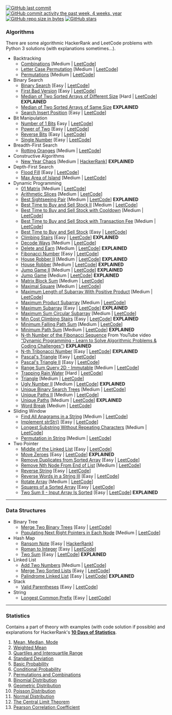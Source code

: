 [![GitHub last commit](https://img.shields.io/github/last-commit/pai-pai/python-practice.svg)](https://github.com/pai-pai/python-practice)
[![GitHub commit activity the past week, 4 weeks, year](https://img.shields.io/github/commit-activity/y/pai-pai/python-practice.svg)](https://github.com/pai-pai/python-practice)
[![GitHub repo size in bytes](https://img.shields.io/github/repo-size/pai-pai/python-practice.svg)](https://github.com/pai-pai/python-practice)
[![GitHub stars](https://img.shields.io/github/stars/pai-pai/python-practice.svg)](https://github.com/pai-pai/python-practice)

### Algorithms
There are some algorithmic HackerRank and LeetCode problems with Python 3 solutions (with explanations sometimes...).
- Backtracking
  - [Combinations](https://github.com/pai-pai/python-practice/blob/master/Algorithms/Backtracking/Combinations.ipynb) [Medium | [LeetCode](https://leetcode.com/problems/combinations/)]
  - [Letter Case Permutation](https://github.com/pai-pai/python-practice/blob/master/Algorithms/Backtracking/Letter%20Case%20Permutation.ipynb) [Medium | [LeetCode](https://leetcode.com/problems/letter-case-permutation/)]
  - [Permutations](https://github.com/pai-pai/python-practice/blob/master/Algorithms/Backtracking/Permutations.ipynb) [Medium | [LeetCode](https://leetcode.com/problems/permutations/)]
- Binary Search
  - [Binary Search](https://github.com/pai-pai/python-practice/blob/master/Algorithms/Binary%20Search/Binary%20Search.ipynb) [Easy | [LeetCode](https://leetcode.com/problems/binary-search/)]
  - [First Bad Version](https://github.com/pai-pai/python-practice/blob/master/Algorithms/Binary%20Search/First%20Bad%20Version.ipynb) [Easy | [LeetCode](https://leetcode.com/problems/two-sum/)]
  - [Median of Two Sorted Arrays of Different Size](https://github.com/pai-pai/python-practice/blob/master/Algorithms/Binary%20Search/Median%20of%20Two%20Sorted%20Arrays%20of%20Different%20Size.ipynb) [Hard | [LeetCode](https://leetcode.com/problems/median-of-two-sorted-arrays/)] **EXPLAINED**
  - [Median of Two Sorted Arrays of Same Size](https://github.com/pai-pai/python-practice/blob/master/Algorithms/Binary%20Search/Median%20of%20Two%20Sorted%20Arrays%20of%20Same%20Size.ipynb) **EXPLAINED**
  - [Search Insert Position](https://github.com/pai-pai/python-practice/blob/master/Algorithms/Binary%20Search/Search%20Insert%20Position.ipynb) [Easy | [LeetCode](https://leetcode.com/problems/search-insert-position/)]
- Bit Manipulation
  - [Number of 1 Bits](https://github.com/pai-pai/python-practice/blob/master/Algorithms/Bit%20Manipulation/Number%20of%201%20Bits.ipynb) Easy | [LeetCode](https://leetcode.com/problems/number-of-1-bits/)]
  - [Power of Two](https://github.com/pai-pai/python-practice/blob/master/Algorithms/Bit%20Manipulation/Power%20of%20Two.ipynb) [Easy | [LeetCode](https://leetcode.com/problems/power-of-two/)]
  - [Reverse Bits](https://github.com/pai-pai/python-practice/blob/master/Algorithms/Bit%20Manipulation/Reverse%20Bits.ipynb) [Easy | [LeetCode](https://leetcode.com/problems/reverse-bits/)]
  - [Single Number](https://github.com/pai-pai/python-practice/blob/master/Algorithms/Bit%20Manipulation/Single%20Number.ipynb) [Easy | [LeetCode](https://leetcode.com/problems/single-number/)]
- Breadth-First Search
  - [Rotting Oranges](https://github.com/pai-pai/python-practice/blob/master/Algorithms/Breadth-First%20Search/Rotting%20Oranges.ipynb) [Medium | [LeetCode](https://leetcode.com/problems/rotting-oranges/)]
- Constructive Algorithms
  - [New Year Chaos](https://github.com/pai-pai/python-practice/blob/master/Algorithms/Constructive%20Algorithms/New%20Year%20Chaos.ipynb) [Medium | [HackerRank](https://www.hackerrank.com/challenges/new-year-chaos/problem)] **EXPLAINED**
- Depth-First Search
  - [Flood Fill](https://github.com/pai-pai/python-practice/blob/master/Algorithms/Depth-First%20Search/Flood%20Fill.ipynb) [Easy | [LeetCode](https://leetcode.com/problems/flood-fill/)]
  - [Max Area of Island](https://github.com/pai-pai/python-practice/blob/master/Algorithms/Depth-First%20Search/Max%20Area%20of%20Island.ipynb) [Medium | [LeetCode](https://leetcode.com/problems/max-area-of-island/)]
- Dynamic Programming
  - [01 Matrix](https://github.com/pai-pai/python-practice/blob/master/Algorithms/Dynamic%20Programming/01%20Matrix.ipynb) [Medium | [LeetCode](https://leetcode.com/problems/01-matrix/)]
  - [Arithmetic Slices](https://github.com/pai-pai/python-practice/blob/master/Algorithms/Dynamic%20Programming/Arithmetic%20Slices.ipynb) [Medium | [LeetCode](https://leetcode.com/problems/arithmetic-slices/)]
  - [Best Sightseeing Pair](https://github.com/pai-pai/python-practice/blob/master/Algorithms/Dynamic%20Programming/Best%20Sightseeing%20Pair.ipynb) [Medium | [LeetCode](https://leetcode.com/problems/best-sightseeing-pair/)] **EXPLAINED**
  - [Best Time to Buy and Sell Stock II](https://github.com/pai-pai/python-practice/blob/master/Algorithms/Dynamic%20Programming/Best%20Time%20to%20Buy%20and%20Sell%20Stock%20II.ipynb) [Medium | [LeetCode](https://leetcode.com/problems/best-time-to-buy-and-sell-stock-ii/)]
  - [Best Time to Buy and Sell Stock with Cooldown](https://github.com/pai-pai/python-practice/blob/master/Algorithms/Dynamic%20Programming/Best%20Time%20to%20Buy%20and%20Sell%20Stock%20with%20Cooldown.ipynb) [Medium | [LeetCode](https://leetcode.com/problems/best-time-to-buy-and-sell-stock-with-cooldown/)]
  - [Best Time to Buy and Sell Stock with Transaction Fee](https://github.com/pai-pai/python-practice/blob/master/Algorithms/Dynamic%20Programming/Best%20Time%20to%20Buy%20and%20Sell%20Stock%20with%20Transaction%20Fee.ipynb) [Medium | [LeetCode](https://leetcode.com/problems/best-time-to-buy-and-sell-stock-with-transaction-fee/)]
  - [Best Time to Buy and Sell Stock](https://github.com/pai-pai/python-practice/blob/master/Algorithms/Dynamic%20Programming/Best%20Time%20to%20Buy%20and%20Sell%20Stock.ipynb) [Easy | [LeetCode](https://leetcode.com/problems/best-time-to-buy-and-sell-stock/)]
  - [Climbing Stairs](https://github.com/pai-pai/python-practice/blob/master/Algorithms/Dynamic%20Programming/Climbing%20Stairs.ipynb) [Easy | [LeetCode](https://leetcode.com/problems/climbing-stairs/)] **EXPLAINED**
  - [Decode Ways](https://github.com/pai-pai/python-practice/blob/master/Algorithms/Dynamic%20Programming/Decode%20Ways.ipynb) [Medium | [LeetCode](https://leetcode.com/problems/decode-ways/)]
  - [Delete and Earn](https://github.com/pai-pai/python-practice/blob/master/Algorithms/Dynamic%20Programming/Delete%20and%20Earn.ipynb) [Medium | [LeetCode](https://leetcode.com/problems/delete-and-earn/)] **EXPLAINED**
  - [Fibonacci Number](https://github.com/pai-pai/python-practice/blob/master/Algorithms/Dynamic%20Programming/Fibonacci%20Number.ipynb) [Easy | [LeetCode](https://leetcode.com/problems/fibonacci-number/)]
  - [House Robber II](https://github.com/pai-pai/python-practice/blob/master/Algorithms/Dynamic%20Programming/House%20Robber%20II.ipynb) [Medium | [LeetCode](https://leetcode.com/problems/house-robber-ii/)] **EXPLAINED**
  - [House Robber](https://github.com/pai-pai/python-practice/blob/master/Algorithms/Dynamic%20Programming/House%20Robber.ipynb) [Medium | [LeetCode](https://leetcode.com/problems/house-robber/)] **EXPLAINED**
  - [Jump Game II](https://github.com/pai-pai/python-practice/blob/master/Algorithms/Dynamic%20Programming/Jump%20Game%20II.ipynb) [Medium | [LeetCode](https://leetcode.com/problems/jump-game-ii/)] **EXPLAINED**
  - [Jump Game](https://github.com/pai-pai/python-practice/blob/master/Algorithms/Dynamic%20Programming/Jump%20Game.ipynb) [Medium | [LeetCode](https://leetcode.com/problems/jump-game/)] **EXPLAINED**
  - [Matrix Block Sum](https://github.com/pai-pai/python-practice/blob/master/Algorithms/Dynamic%20Programming/Matrix%20Block%20Sum.ipynb) [Medium | [LeetCode](https://leetcode.com/problems/matrix-block-sum/)]
  - [Maximal Square](https://github.com/pai-pai/python-practice/blob/master/Algorithms/Dynamic%20Programming/Maximal%20Square.ipynb) [Medium | [LeetCode](https://leetcode.com/problems/maximal-square/)]
  - [Maximum Length of Subarray With Positive Product](https://github.com/pai-pai/python-practice/blob/master/Algorithms/Dynamic%20Programming/Maximum%20Length%20of%20Subarray%20With%20Positive%20Product.ipynb) [Medium | [LeetCode](https://leetcode.com/problems/maximum-length-of-subarray-with-positive-product/)]
  - [Maximum Product Subarray](https://github.com/pai-pai/python-practice/blob/master/Algorithms/Dynamic%20Programming/Maximum%20Product%20Subarray.ipynb) [Medium | [LeetCode](https://leetcode.com/problems/maximum-product-subarray/)]
  - [Maximum Subarray](https://github.com/pai-pai/python-practice/blob/master/Algorithms/Dynamic%20Programming/Maximum%20Subarray.ipynb) [Easy | [LeetCode](https://leetcode.com/problems/maximum-subarray/)] **EXPLAINED**
  - [Maximum Sum Circular Subarray](https://github.com/pai-pai/python-practice/blob/master/Algorithms/Dynamic%20Programming/Maximum%20Sum%20Circular%20Subarray.ipynb) [Medium | [LeetCode](https://leetcode.com/problems/maximum-sum-circular-subarray/)]
  - [Min Cost Climbing Stairs](https://github.com/pai-pai/python-practice/blob/master/Algorithms/Dynamic%20Programming/Min%20Cost%20Climbing%20Stairs.ipynb) [Easy | [LeetCode](https://leetcode.com/problems/min-cost-climbing-stairs/)] **EXPLAINED**
  - [Minimum Falling Path Sum](https://github.com/pai-pai/python-practice/blob/master/Algorithms/Dynamic%20Programming/Minimum%20Falling%20Path%20Sum.ipynb) [Medium | [LeetCode](https://leetcode.com/problems/minimum-falling-path-sum/)]
  - [Minimum Path Sum](https://github.com/pai-pai/python-practice/blob/master/Algorithms/Dynamic%20Programming/Minimum%20Path%20Sum.ipynb) [Medium | [LeetCode](https://leetcode.com/problems/minimum-path-sum/)] **EXPLAINED**
  - [N-th Number of the Fibonacci Sequence](https://github.com/pai-pai/python-practice/blob/master/Algorithms/Dynamic%20Programming/N-th%20Number%20of%20the%20Fibonacci%20Sequence.ipynb) From YouTube video ["Dynamic Programming - Learn to Solve Algorithmic Problems & Coding Challenges"](https://youtu.be/oBt53YbR9Kk)) **EXPLAINED**
  - [N-th Tribonacci Number](https://github.com/pai-pai/python-practice/blob/master/Algorithms/Dynamic%20Programming/N-th%20Tribonacci%20Number.ipynb) [Easy | [LeetCode](https://leetcode.com/problems/n-th-tribonacci-number/)] **EXPLAINED**
  - [Pascal's Triangle](https://github.com/pai-pai/python-practice/blob/master/Algorithms/Dynamic%20Programming/Pascal's%20Triangle%20II.ipynb) [Easy | [LeetCode](https://leetcode.com/problems/pascals-triangle/)]
  - [Pascal's Triangle II](https://github.com/pai-pai/python-practice/blob/master/Algorithms/Dynamic%20Programming/Pascal's%20Triangle.ipynb) [Easy | [LeetCode](https://leetcode.com/problems/pascals-triangle-ii/)]
  - [Range Sum Query 2D - Immutable](https://github.com/pai-pai/python-practice/blob/master/Algorithms/Dynamic%20Programming/Range%20Sum%20Query%202D%20-%20Immutable.ipynb) [Medium | [LeetCode](https://leetcode.com/problems/range-sum-query-2d-immutable/)]
  - [Trapping Rain Water](https://github.com/pai-pai/python-practice/blob/master/Algorithms/Dynamic%20Programming/Trapping%20Rain%20Water.ipynb) [Hard | [LeetCode](https://leetcode.com/problems/trapping-rain-water/)]
  - [Triangle](https://github.com/pai-pai/python-practice/blob/master/Algorithms/Dynamic%20Programming/Triangle.ipynb) [Medium | [LeetCode](https://leetcode.com/problems/triangle/)]
  - [Ugly Number II](https://github.com/pai-pai/python-practice/blob/master/Algorithms/Dynamic%20Programming/Ugly%20Number%20II.ipynb) [Medium | [LeetCode](https://leetcode.com/problems/ugly-number-ii/)] **EXPLAINED**
  - [Unique Binary Search Trees](https://github.com/pai-pai/python-practice/blob/master/Algorithms/Dynamic%20Programming/Unique%20Binary%20Search%20Trees.ipynb) [Medium | [LeetCode](https://leetcode.com/problems/unique-binary-search-trees/)]
  - [Unique Paths II](https://github.com/pai-pai/python-practice/blob/master/Algorithms/Dynamic%20Programming/Unique%20Paths%20II.ipynb) [Medium | [LeetCode](https://leetcode.com/problems/unique-paths-ii/)]
  - [Unique Paths](https://github.com/pai-pai/python-practice/blob/master/Algorithms/Dynamic%20Programming/Unique%20Paths.ipynb) [Medium | [LeetCode](https://leetcode.com/problems/unique-paths/)] **EXPLAINED**
  - [Word Break](https://github.com/pai-pai/python-practice/blob/master/Algorithms/Dynamic%20Programming/Word%20Break.ipynb) [Medium | [LeetCode](https://leetcode.com/problems/word-break)]
- Sliding Window
  - [Find All Anagrams in a String](https://github.com/pai-pai/python-practice/blob/master/Algorithms/Sliding%20Window/Find%20All%20Anagrams%20in%20a%20String.ipynb) [Medium | [LeetCode](https://leetcode.com/problems/find-all-anagrams-in-a-string/)]
  - [Implement strStr()](https://github.com/pai-pai/python-practice/blob/master/Algorithms/Sliding%20Window/Implement%20strStr().ipynb) [Easy | [LeetCode](https://leetcode.com/problems/implement-strstr/)]
  - [Longest Substring Without Repeating Characters](https://github.com/pai-pai/python-practice/blob/master/Algorithms/Sliding%20Window/Longest%20Substring%20Without%20Repeating%20Characters.ipynb) [Medium | [LeetCode](https://leetcode.com/problems/longest-substring-without-repeating-characters/)]
  - [Permutation in String](https://github.com/pai-pai/python-practice/blob/master/Algorithms/Sliding%20Window/Permutation%20in%20String.ipynb) [Medium | [LeetCode](https://leetcode.com/problems/permutation-in-string/)]
- Two Pointer
  - [Middle of the Linked List](https://github.com/pai-pai/python-practice/blob/master/Algorithms/Two%20Pointer/Middle%20of%20the%20Linked%20List.ipynb) [Easy | [LeetCode](https://leetcode.com/problems/middle-of-the-linked-list/)]
  - [Move Zeroes](https://github.com/pai-pai/python-practice/blob/master/Algorithms/Two%20Pointer/Move%20Zeroes.ipynb) [Easy | [LeetCode](https://leetcode.com/problems/move-zeroes/)] **EXPLAINED**
  - [Remove Duplicates from Sorted Array](https://github.com/pai-pai/python-practice/blob/master/Algorithms/Two%20Pointer/Remove%20Duplicates%20from%20Sorted%20Array.ipynb) [Easy | [LeetCode](https://leetcode.com/problems/remove-duplicates-from-sorted-array/)]
  - [Remove Nth Node From End of List](https://github.com/pai-pai/python-practice/blob/master/Algorithms/Two%20Pointer/Remove%20Nth%20Node%20From%20End%20of%20List.ipynb) [Medium | [LeetCode](https://leetcode.com/problems/remove-nth-node-from-end-of-list/)]
  - [Reverse String](https://github.com/pai-pai/python-practice/blob/master/Algorithms/Two%20Pointer/Reverse%20String.ipynb) [Easy | [LeetCode](https://leetcode.com/problems/reverse-string/)]
  - [Reverse Words in a String III](https://github.com/pai-pai/python-practice/blob/master/Algorithms/Two%20Pointer/Reverse%20Words%20in%20a%20String%20III.ipynb) [Easy | [LeetCode](https://leetcode.com/problems/reverse-words-in-a-string-iii/)]
  - [Rotate Array](https://github.com/pai-pai/python-practice/blob/master/Algorithms/Two%20Pointer/Rotate%20Array.ipynb) [Medium | [LeetCode](https://leetcode.com/problems/rotate-array/)]
  - [Squares of a Sorted Array](https://github.com/pai-pai/python-practice/blob/master/Algorithms/Two%20Pointer/Squares%20of%20a%20Sorted%20Array.ipynb) [Easy | [LeetCode](https://leetcode.com/problems/squares-of-a-sorted-array/)]
  - [Two Sum II - Input Array Is Sorted](https://github.com/pai-pai/python-practice/blob/master/Algorithms/Two%20Pointer/Two%20Sum%20II%20-%20Input%20Array%20Is%20Sorted.ipynb) [Easy | [LeetCode](https://leetcode.com/problems/two-sum-ii-input-array-is-sorted/)] **EXPLAINED**
___
### Data Structures
- Binary Tree
  - [Merge Two Binary Trees](https://github.com/pai-pai/python-practice/blob/master/Data%20Structures/Binary%20Tree/Merge%20Two%20Binary%20Trees.ipynb) [Easy | [LeetCode](https://leetcode.com/problems/merge-two-binary-trees/)]
  - [Populating Next Right Pointers in Each Node](https://github.com/pai-pai/python-practice/blob/master/Data%20Structures/Binary%20Tree/Populating%20Next%20Right%20Pointers%20in%20Each%20Node.ipynb) [Medium | [LeetCode](https://leetcode.com/problems/populating-next-right-pointers-in-each-node/)]
- Hash Map
  - [Ransom Note](https://github.com/pai-pai/python-practice/blob/master/Data%20Structures/Hash%20Map/Ransom%20Note.ipynb) [Easy | [HackerRank](https://www.hackerrank.com/challenges/ctci-ransom-note/problem)]
  - [Roman to Integer](https://github.com/pai-pai/python-practice/blob/master/Data%20Structures/Hash%20Map/Roman%20to%20Integer.ipynb) [Easy | [LeetCode](https://leetcode.com/problems/roman-to-integer/)]
  - [Two Sum](https://github.com/pai-pai/python-practice/blob/master/Data%20Structures/Hash%20Map/Two%20Sum.ipynb) [Easy | [LeetCode](https://leetcode.com/problems/two-sum/)] **EXPLAINED**
- Linked List
  - [Add Two Numbers](https://github.com/pai-pai/python-practice/blob/master/Data%20Structures/Linked%20List/Add%20Two%20Numbers.ipynb) [Medium | [LeetCode](https://leetcode.com/problems/add-two-numbers/)]
  - [Merge Two Sorted Lists](https://github.com/pai-pai/python-practice/blob/master/Data%20Structures/Linked%20List/Merge%20Two%20Sorted%20Lists.ipynb) [Easy | [LeetCode](https://leetcode.com/problems/merge-two-sorted-lists/)]
  - [Palindrome Linked List](https://github.com/pai-pai/python-practice/blob/master/Data%20Structures/Linked%20List/Palindrome%20Linked%20List.ipynb) [Easy | [LeetCode](https://leetcode.com/problems/palindrome-linked-list/)] **EXPLAINED**
- Stack
  - [Valid Parentheses](https://github.com/pai-pai/python-practice/blob/master/Data%20Structures/Stack/Valid%20Parentheses.ipynb) [Easy | [LeetCode](https://leetcode.com/problems/valid-parentheses/)]
- String
  - [Longest Common Prefix](https://github.com/pai-pai/python-practice/blob/master/Data%20Structures/String/Longest%20Common%20Prefix.ipynb) [Easy | [LeetCode](https://leetcode.com/problems/longest-common-prefix/)]
___
### Statistics
Contains a part of theory with examples (with code solution if possible) and explanations for HackerRank's [**10 Days of Statistics**](https://www.hackerrank.com/domains/tutorials/10-days-of-statistics).
01. [Mean, Median, Mode](https://github.com/pai-pai/python-practice/blob/master/Statistics/01%20Mean%2C%20Median%2C%20Mode.ipynb)
02. [Weighted Mean](https://github.com/pai-pai/python-practice/blob/master/Statistics/02%20Weighted%20Mean.ipynb)
03. [Quartiles and Interquartile Range](https://github.com/pai-pai/python-practice/blob/master/Statistics/03%20Quartiles%20and%20Interquartile%20Range.ipynb)
04. [Standard Deviation](https://github.com/pai-pai/python-practice/blob/master/Statistics/04%20Standard%20Deviation.ipynb)
05. [Basic Probability](https://github.com/pai-pai/python-practice/blob/master/Statistics/05%20Basic%20Probability.ipynb)
06. [Conditional Probability](https://github.com/pai-pai/python-practice/blob/master/Statistics/06%20Conditional%20Probability.ipynb)
07. [Permutations and Combinations](https://github.com/pai-pai/python-practice/blob/master/Statistics/07%20Permutations%20and%20Combinations.ipynb)
08. [Binomial Distribution](https://github.com/pai-pai/python-practice/blob/master/Statistics/08%20Binomial%20Distribution.ipynb)
09. [Geometric Distribution](https://github.com/pai-pai/python-practice/blob/master/Statistics/09%20Geometric%20Distribution.ipynb)
10. [Poisson Distribution](https://github.com/pai-pai/python-practice/blob/master/Statistics/10%20Poisson%20Distribution.ipynb)
11. [Normal Distribution](https://github.com/pai-pai/python-practice/blob/master/Statistics/11%20Normal%20Distribution.ipynb)
12. [The Central Limit Theorem](https://github.com/pai-pai/python-practice/blob/master/Statistics/12%20The%20Central%20Limit%20Theorem.ipynb)
13. [Pearson Correlation Coefficient](https://github.com/pai-pai/python-practice/blob/master/Statistics/13%20Pearson%20Correlation%20Coefficient.ipynb)
